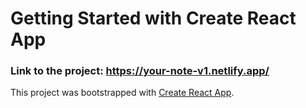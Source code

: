# Getting Started with Create React App

### Link to the project: https://your-note-v1.netlify.app/
This project was bootstrapped with [Create React App](https://github.com/facebook/create-react-app).
